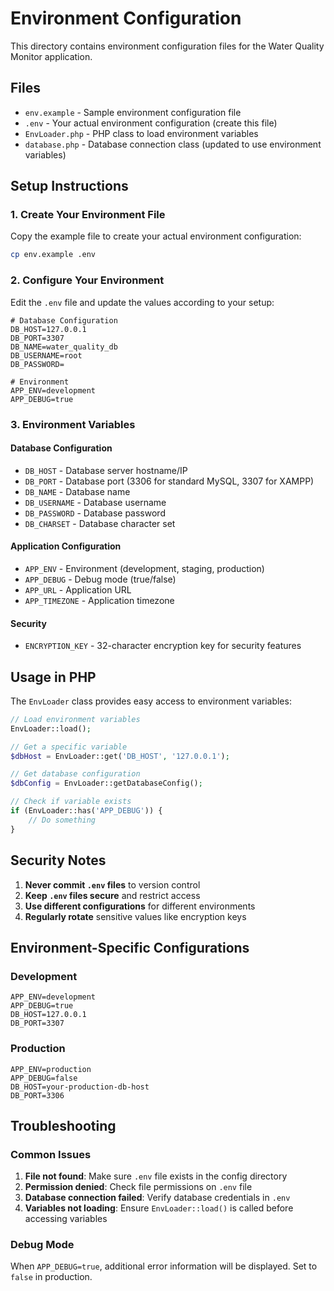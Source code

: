 # Environment Configuration

This directory contains environment configuration files for the Water Quality Monitor application.

## Files

- `env.example` - Sample environment configuration file
- `.env` - Your actual environment configuration (create this file)
- `EnvLoader.php` - PHP class to load environment variables
- `database.php` - Database connection class (updated to use environment variables)

## Setup Instructions

### 1. Create Your Environment File

Copy the example file to create your actual environment configuration:

```bash
cp env.example .env
```

### 2. Configure Your Environment

Edit the `.env` file and update the values according to your setup:

```env
# Database Configuration
DB_HOST=127.0.0.1
DB_PORT=3307
DB_NAME=water_quality_db
DB_USERNAME=root
DB_PASSWORD=

# Environment
APP_ENV=development
APP_DEBUG=true
```

### 3. Environment Variables

#### Database Configuration
- `DB_HOST` - Database server hostname/IP
- `DB_PORT` - Database port (3306 for standard MySQL, 3307 for XAMPP)
- `DB_NAME` - Database name
- `DB_USERNAME` - Database username
- `DB_PASSWORD` - Database password
- `DB_CHARSET` - Database character set

#### Application Configuration
- `APP_ENV` - Environment (development, staging, production)
- `APP_DEBUG` - Debug mode (true/false)
- `APP_URL` - Application URL
- `APP_TIMEZONE` - Application timezone

#### Security
- `ENCRYPTION_KEY` - 32-character encryption key for security features

## Usage in PHP

The `EnvLoader` class provides easy access to environment variables:

```php
// Load environment variables
EnvLoader::load();

// Get a specific variable
$dbHost = EnvLoader::get('DB_HOST', '127.0.0.1');

// Get database configuration
$dbConfig = EnvLoader::getDatabaseConfig();

// Check if variable exists
if (EnvLoader::has('APP_DEBUG')) {
    // Do something
}
```

## Security Notes

1. **Never commit `.env` files** to version control
2. **Keep `.env` files secure** and restrict access
3. **Use different configurations** for different environments
4. **Regularly rotate** sensitive values like encryption keys

## Environment-Specific Configurations

### Development
```env
APP_ENV=development
APP_DEBUG=true
DB_HOST=127.0.0.1
DB_PORT=3307
```

### Production
```env
APP_ENV=production
APP_DEBUG=false
DB_HOST=your-production-db-host
DB_PORT=3306
```

## Troubleshooting

### Common Issues

1. **File not found**: Make sure `.env` file exists in the config directory
2. **Permission denied**: Check file permissions on `.env` file
3. **Database connection failed**: Verify database credentials in `.env`
4. **Variables not loading**: Ensure `EnvLoader::load()` is called before accessing variables

### Debug Mode

When `APP_DEBUG=true`, additional error information will be displayed. Set to `false` in production. 